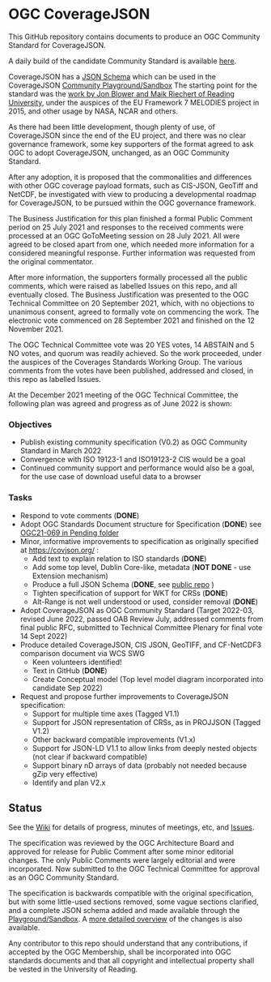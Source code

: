 # OGC CoverageJSON

This GitHub repository contains documents to produce an OGC Community Standard for CoverageJSON.

A daily build of the candidate Community Standard is available [here](https://opengeospatial.github.io/ogcna-auto-review/21-069.html).

CoverageJSON has a [JSON Schema](https://covjson.org/schema/dev/coveragejson.json) which can be used in the CoverageJSON [Community Playground/Sandbox](https://covjson.org/playground/)
The starting point for the standard was the [work by Jon Blower and Maik Riechert of Reading University](https://covjson.org/), under the auspices of the EU Framework 7 MELODIES project in 2015, and other usage by NASA, NCAR and others.

As there had been little development, though plenty of use, of CoverageJSON since the end of the EU project, and there was no clear governance framework, some key supporters of the format agreed to ask OGC to adopt CoverageJSON, unchanged, as an OGC Community Standard.

After any adoption, it is proposed that the commonalities and differences with other OGC coverage payload formats, such as CIS-JSON, GeoTiff and NetCDF, be investigated with view to producing a developmental roadmap for CoverageJSON, to be pursued within the OGC governance framework.

The Business Justification for this plan finished a formal Public Comment period on 25 July 2021 and responses to the received comments were processed at an OGC GoToMeeting session on 28 July 2021. All were agreed to be closed apart from one, which needed more information for a considered meaningful response. Further information was requested from the original commentator.

After more information, the supporters formally processed all the public comments, which were raised as labelled Issues on this repo, and all eventually closed. The Business Justification was presented to the OGC Technical Committee on 20 September 2021, which, with no objections to unanimous consent, agreed to formally vote on commencing the work. The electronic vote commenced on 28 September 2021 and finished on the 12 November 2021.

The OGC Technical Committee vote was 20 YES votes, 14 ABSTAIN and 5 NO votes, and quorum was readily achieved. So the work proceeded, under the auspices of the Coverages Standards Working Group. The various comments from the votes have been published, addressed and closed, in this repo as labelled Issues.

At the December 2021 meeting of the OGC Technical Committee, the following plan was agreed and progress as of June 2022 is shown:

### Objectives
* Publish existing community specification (V0.2) as OGC Community Standard in March 2022
* Convergence with ISO 19123-1 and ISO19123-2 CIS would be a goal
* Continued community support and performance would also be a goal, for the use case of download useful data to a browser

### Tasks
* Respond to vote comments (**DONE**)
* Adopt OGC Standards Document structure for Specification (**DONE**) see [OGC21-069 in Pending folder](https://portal.ogc.org/files/?artifact_id=99371&version=1)
* Minor, informative improvements to specification as originally specified at https://covjson.org/ : 
    * Add text to explain relation to ISO standards (**DONE**)
    * Add some top level, Dublin Core-like, metadata (**NOT DONE** - use Extension mechanism)
    * Produce a full JSON Schema (**DONE**, see [public repo](https://github.com/covjson/covjson-validator) )
    * Tighten specification of support for WKT for CRSs (**DONE**)
    * Alt-Range is not well understood or used, consider removal (**DONE**)
* Adopt CoverageJSON as OGC Community Standard (Target 2022-03, revised June 2022, passed OAB Review July, addressed comments from final public RFC, submitted to Technical Committee Plenary for final vote 14 Sept 2022)
* Produce detailed CoverageJSON, CIS JSON, GeoTIFF, and CF-NetCDF3 comparison document via WCS SWG
    * Keen volunteers identified! 
    * Text in GitHub (**DONE**)
    * Create Conceptual model (Top level model diagram incorporated into candidate Sep 2022)
* Request and propose further improvements to CoverageJSON specification:
    * Support for multiple time axes (Tagged V1.1)
    * Support for JSON representation of CRSs, as in PROJJSON (Tagged V1.2)
    * Other backward compatible improvements (V1.x)
    * Support for JSON-LD V1.1 to allow links from deeply nested objects (not clear if backward compatible)
    * Support binary nD arrays of data (probably not needed because gZip very effective)	
    * Identify and plan V2.x

## Status

See the [Wiki](https://github.com/opengeospatial/CoverageJSON/wiki) for details of progress, minutes of meetings, etc, and [Issues](https://github.com/opengeospatial/CoverageJSON/issues).

The specification was reviewed by the OGC Architecture Board and approved for release for Public Comment after some minor editorial changes. The only Public Comments were largely editorial and were incorporated. Now submitted to the OGC Technical Committee for approval as an OGC Community Standard.

The specification is backwards compatible with the original specification, but with some little-used sections removed, some vague sections clarified, and a complete JSON schema added and made available through the [Playground/Sandbox](https://covjson.org/playground). A [more detailed overview](https://github.com/opengeospatial/CoverageJSON/wiki/Change-List-OGC-V1.0.0) of the changes is also available. 

Any contributor to this repo should understand that any contributions, if accepted by the OGC Membership, shall be incorporated into OGC standards documents and that all copyright and intellectual property shall be vested in the University of Reading.
